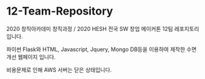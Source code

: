 # 12-Team-Repository
2020 창직아카데미 창직과정 / 2020 HESH 전국 SW 창업 메이커톤 12팀 레포지토리입니다.

파이썬 Flask와 HTML, Javascript, Jquery, Mongo DB등을 이용하여 제작한 
수면개선 웹페이지 입니다.

비용문제로 인해 AWS 서버는 닫은 상태입니다.

